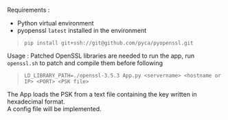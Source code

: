 Requirements :
- Python virtual environment
- pyopenssl `latest` installed in the environment  
>`pip install git+ssh://git@github.com/pyca/pyopenssl.git`

Usage :
Patched OpenSSL libraries are needed to run the app, run `openssl.sh` to patch and compile them before following  
> `LD_LIBRARY_PATH=./openssl-3.5.3 App.py <servername> <hostname or IP> <PORT> <PSK file>`  

The App loads the PSK from a text file containing the key written in hexadecimal format.  
A config file will be implemented.
